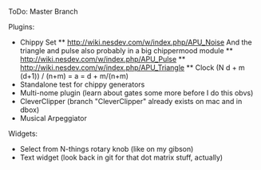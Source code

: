 ToDo: Master Branch

Plugins:
*  Chippy Set
**  http://wiki.nesdev.com/w/index.php/APU_Noise And the triangle and pulse also probably in a big chippermood module
**  http://wiki.nesdev.com/w/index.php/APU_Pulse
**  http://wiki.nesdev.com/w/index.php/APU_Triangle
**  Clock (N d + m (d+1)) / (n+m) = a = d + m/(n+m)
*  Standalone test for chippy generators
*  Multi-nome plugin (learn about gates some more before I do this obvs)
*  CleverClipper (branch "CleverClipper" already exists on mac and in dbox)
*  Musical Arpeggiator

  
Widgets:
*  Select from N-things rotary knob (like on my gibson)
*  Text widget (look back in git for that dot matrix stuff, actually)




